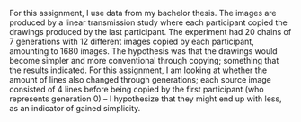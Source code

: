 For this assignment, I use data from my bachelor thesis. The images are produced by a linear transmission study where each participant copied the drawings produced by the last participant. The experiment had 20 chains of 7 generations with 12 different images copied by each participant, amounting to 1680 images. The hypothesis was that the drawings would become simpler and more conventional through copying; something that the results indicated. For this assignment, I am looking at whether the amount of lines also changed through generations; each source image consisted of 4 lines before being copied by the first participant (who represents generation 0) – I hypothesize that they might end up with less, as an indicator of gained simplicity.
